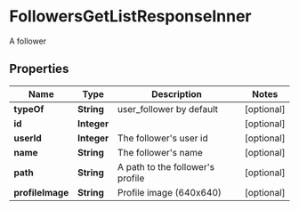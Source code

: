 

# FollowersGetListResponseInner

A follower

## Properties

| Name | Type | Description | Notes |
|------------ | ------------- | ------------- | -------------|
|**typeOf** | **String** | user_follower by default |  [optional] |
|**id** | **Integer** |  |  [optional] |
|**userId** | **Integer** | The follower&#39;s user id |  [optional] |
|**name** | **String** | The follower&#39;s name |  [optional] |
|**path** | **String** | A path to the follower&#39;s profile |  [optional] |
|**profileImage** | **String** | Profile image (640x640) |  [optional] |



